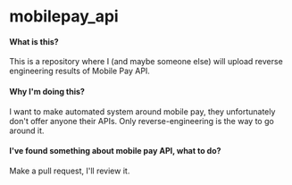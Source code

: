 # mobilepay_api


#### What is this?
This is a repository where I (and maybe someone else) will upload reverse engineering results of Mobile Pay API.

#### Why I'm doing this?
I want to make automated system around mobile pay, they unfortunately don't offer anyone their APIs.
Only reverse-engineering is the way to go around it.

#### I've found something about mobile pay API, what to do?
Make a pull request, I'll review it.
